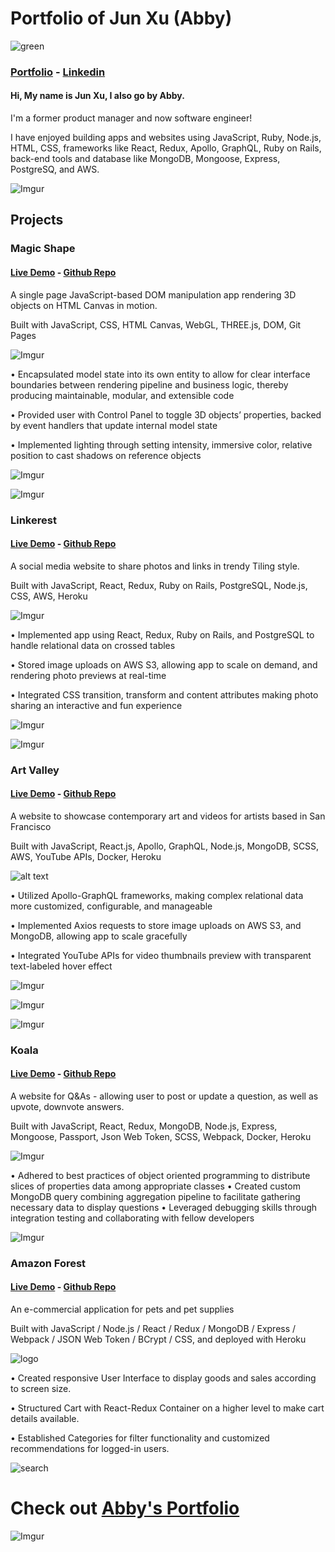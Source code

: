 # Portfolio of Jun Xu (Abby) 

![green](https://i.imgur.com/8CAUNre.png)

### [Portfolio](https://www.abbydeveloper.com) - [Linkedin](https://www.linkedin.com/in/abby-jun-xu/)

#### Hi, My name is Jun Xu, I also go by Abby. 

I'm a former product manager and now software engineer! 

I have enjoyed building apps and websites using JavaScript, Ruby, Node.js, HTML, CSS, frameworks like React, Redux, Apollo, GraphQL, Ruby on Rails, back-end tools and database like MongoDB, Mongoose, Express, PostgreSQ, and AWS. 

![Imgur](https://i.imgur.com/GDACneq.png)

## Projects

### Magic Shape 

#### [Live Demo](https://abbytunes.github.io/magic-shape/) - [Github Repo](https://github.com/AbbyTunes/magic-shape)

A single page JavaScript-based DOM manipulation app rendering 3D objects on HTML Canvas in motion.

Built with JavaScript, CSS, HTML Canvas, WebGL, THREE.js, DOM, Git Pages

![Imgur](https://i.imgur.com/Na3XySx.png)

• Encapsulated model state into its own entity to allow for clear interface boundaries between rendering pipeline and business logic, thereby producing maintainable, modular, and extensible code

• Provided user with Control Panel to toggle 3D objects’ properties, backed by event handlers that update internal model state

• Implemented lighting through setting intensity, immersive color, relative position to cast shadows on reference objects

![Imgur](https://i.imgur.com/Fhm60Rl.png)

![Imgur](https://i.imgur.com/z52kFpv.png)

### Linkerest 

#### [Live Demo](https://linkerest.herokuapp.com/#/) - [Github Repo](https://github.com/AbbyTunes/Linkerest)

A social media website to share photos and links in trendy Tiling style.

Built with JavaScript, React, Redux, Ruby on Rails, PostgreSQL, Node.js, CSS, AWS, Heroku

![Imgur](https://i.imgur.com/lWHD2PI.png)

• Implemented app using React, Redux, Ruby on Rails, and PostgreSQL to handle relational data on crossed tables

• Stored image uploads on AWS S3, allowing app to scale on demand, and rendering photo previews at real-time

• Integrated CSS transition, transform and content attributes making photo sharing an interactive and fun experience

![Imgur](https://i.imgur.com/g09UAXr.png)

![Imgur](https://i.imgur.com/mp0O9Zl.png)

### Art Valley

#### [Live Demo](https://art-valley.herokuapp.com) - [Github Repo](https://github.com/AbbyTunes/Art_Valley)

A website to showcase contemporary art and videos for artists based in San Francisco

Built with JavaScript, React.js, Apollo, GraphQL, Node.js, MongoDB, SCSS, AWS, YouTube APIs, Docker, Heroku

![alt text](https://imgur.com/1GkD4Zh.png)

• Utilized Apollo-GraphQL frameworks, making complex relational data more customized, configurable, and manageable

• Implemented Axios requests to store image uploads on AWS S3, and MongoDB, allowing app to scale gracefully

• Integrated YouTube APIs for video thumbnails preview with transparent text-labeled hover effect

![Imgur](https://i.imgur.com/pAtV9gd.png)

![Imgur](https://i.imgur.com/hWoTuVa.png)

![Imgur](https://i.imgur.com/Rqjy0r3.png)

### Koala

#### [Live Demo](https://koaalaa.herokuapp.com) - [Github Repo](https://github.com/AbbyTunes/Koala)

A website for Q&As - allowing user to post or update a question, as well as upvote, downvote answers.

Built with JavaScript, React, Redux, MongoDB, Node.js, Express, Mongoose, Passport, Json Web Token, SCSS, Webpack, Docker, Heroku

![Imgur](https://i.imgur.com/tpesWTD.png)

• Adhered to best practices of object oriented programming to distribute slices of properties data among appropriate classes
• Created custom MongoDB query combining aggregation pipeline to facilitate gathering necessary data to display questions
• Leveraged debugging skills through integration testing and collaborating with fellow developers

![Imgur](https://i.imgur.com/i7BdoeS.png)


### Amazon Forest

#### [Live Demo](https://amazonforest.herokuapp.com/#/login) - [Github Repo](https://github.com/AbbyTunes/AmazonForest)

An e-commercial application for pets and pet supplies

Built with JavaScript / Node.js / React / Redux / MongoDB / Express / Webpack / JSON Web Token / BCrypt / CSS, and deployed with Heroku

![logo](frontend/src/assets/images/icon-smol.png)

• Created responsive User Interface to display goods and sales according to screen size.

• Structured Cart with React-Redux Container on a higher level to make cart details available.

• Established Categories for filter functionality and customized recommendations for logged-in users.

![search](frontend/src/assets/gifs/asearch.gif)

# Check out [Abby's Portfolio](https://www.abbydeveloper.com/)

![Imgur](https://i.imgur.com/QQNpNxx.png)
